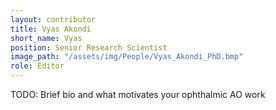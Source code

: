 ```yaml
---
layout: contributor
title: Vyas Akondi
short_name: Vyas
position: Senior Research Scientist
image_path: "/assets/img/People/Vyas_Akondi_PhD.bmp"
role: Editor
---
```

TODO: Brief bio and what motivates your ophthalmic AO work